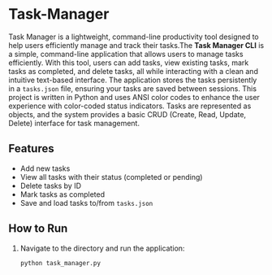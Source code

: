 # Task-Manager
Task Manager is a lightweight, command-line productivity tool designed to help users efficiently manage and track their tasks.The **Task Manager CLI** is a simple, command-line application that allows users to manage tasks efficiently. With this tool, users can add tasks, view existing tasks, mark tasks as completed, and delete tasks, all while interacting with a clean and intuitive text-based interface. The application stores the tasks persistently in a `tasks.json` file, ensuring your tasks are saved between sessions.
This project is written in Python and uses ANSI color codes to enhance the user experience with color-coded status indicators. Tasks are represented as objects, and the system provides a basic CRUD (Create, Read, Update, Delete) interface for task management.

## Features
- Add new tasks
- View all tasks with their status (completed or pending)
- Delete tasks by ID
- Mark tasks as completed
- Save and load tasks to/from `tasks.json`

## How to Run
1. Navigate to the directory and run the application:
   ```bash
   python task_manager.py
